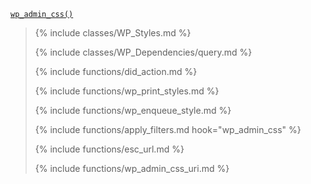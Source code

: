 <p><code><a href="https://developer.wordpress.org/reference/functions/wp_admin_css/">wp_admin_css()</a></code></p>

<blockquote>

{% include classes/WP_Styles.md %}

{% include classes/WP_Dependencies/query.md %}

{% include functions/did_action.md %}

{% include functions/wp_print_styles.md %}

{% include functions/wp_enqueue_style.md %}

{% include functions/apply_filters.md hook="wp_admin_css" %}

{% include functions/esc_url.md %}

{% include functions/wp_admin_css_uri.md %}

</blockquote>
